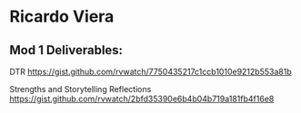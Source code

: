 # Ricardo Viera

## Mod 1 Deliverables:

DTR
https://gist.github.com/rvwatch/7750435217c1ccb1010e9212b553a81b

Strengths and Storytelling Reflections
https://gist.github.com/rvwatch/2bfd35390e6b4b04b719a181fb4f16e8
